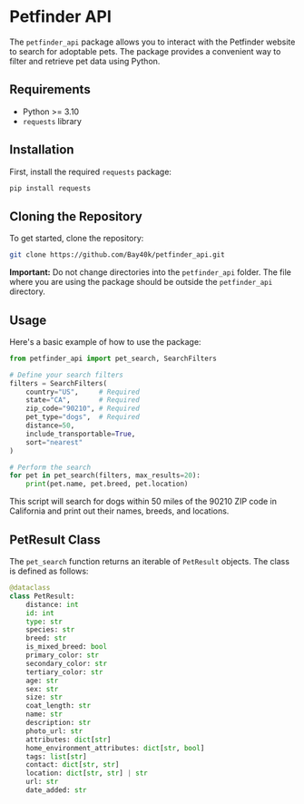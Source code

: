# Petfinder API

The `petfinder_api` package allows you to interact with the Petfinder website to search for adoptable pets. The package provides a convenient way to filter and retrieve pet data using Python.

## Requirements

- Python >= 3.10
- `requests` library

## Installation

First, install the required `requests` package:

```bash
pip install requests
```

## Cloning the Repository

To get started, clone the repository:

```bash
git clone https://github.com/Bay40k/petfinder_api.git
```

**Important:** Do not change directories into the `petfinder_api` folder. The file where you are using the package should be outside the `petfinder_api` directory.

## Usage

Here's a basic example of how to use the package:

```python
from petfinder_api import pet_search, SearchFilters

# Define your search filters
filters = SearchFilters(
    country="US",     # Required
    state="CA",       # Required
    zip_code="90210", # Required
    pet_type="dogs",  # Required
    distance=50,
    include_transportable=True,
    sort="nearest"
)

# Perform the search
for pet in pet_search(filters, max_results=20):
    print(pet.name, pet.breed, pet.location)
```

This script will search for dogs within 50 miles of the 90210 ZIP code in California and print out their names, breeds, and locations.

## PetResult Class

The `pet_search` function returns an iterable of `PetResult` objects. The class is defined as follows:

```python
@dataclass
class PetResult:
    distance: int
    id: int
    type: str
    species: str
    breed: str
    is_mixed_breed: bool
    primary_color: str
    secondary_color: str
    tertiary_color: str
    age: str
    sex: str
    size: str
    coat_length: str
    name: str
    description: str
    photo_url: str
    attributes: dict[str]
    home_environment_attributes: dict[str, bool]
    tags: list[str]
    contact: dict[str, str]
    location: dict[str, str] | str
    url: str
    date_added: str
```
